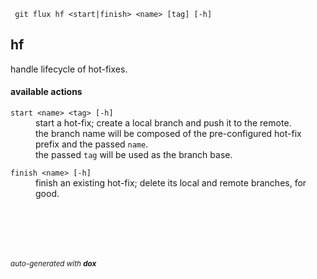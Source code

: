 
     git flux hf <start|finish> <name> [tag] [-h]


## hf

handle lifecycle of hot-fixes.

#### available actions

<dl>
	<dt><code>start &lt;name&gt; &lt;tag&gt; [-h]</code></dt>
	<dd>start a hot-fix; create a local branch and push it to the remote.<br/>
the branch name will be composed of the pre-configured hot-fix prefix and the passed <code>name</code>.<br/>
the passed <code>tag</code> will be used as the branch base.<br/></dd>
</dl>
<dl>
	<dt><code>finish &lt;name&gt; [-h]</code></dt>
	<dd>finish an existing hot-fix; delete its local and remote branches, for good.<br/></dd>
</dl>



<br/><br/>
---
<sub><i>auto-generated with <b>dox</b></i></sub>
